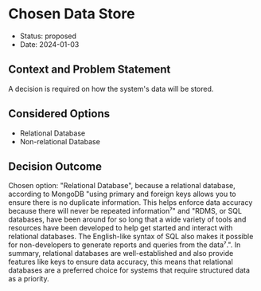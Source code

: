 # Chosen Data Store

* Status: proposed
* Date: 2024-01-03

## Context and Problem Statement

A decision is required on how the system's data will be stored.

## Considered Options

* Relational Database
* Non-relational Database

## Decision Outcome

Chosen option: "Relational Database", because a relational database, according to MongoDB "using primary and foreign keys allows you to ensure there is no duplicate information. This helps enforce data accuracy because there will never be repeated information⁷" and "RDMS, or SQL databases, have been around for so long that a wide variety of tools and resources have been developed to help get started and interact with relational databases. The English-like syntax of SQL also makes it possible for non-developers to generate reports and queries from the data⁷.". In summary, relational databases are well-established and also provide features like keys to ensure data accuracy, this means that relational databases are a preferred choice for systems that require structured data as a priority.
